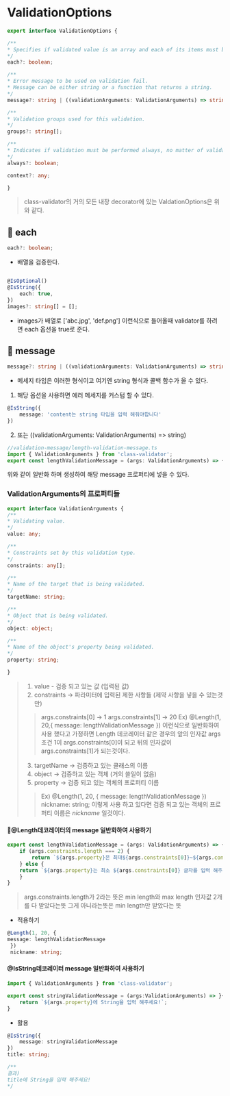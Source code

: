 
# ValidationOptions

```typescript
export interface ValidationOptions {

/**
* Specifies if validated value is an array and each of its items must be validated.
*/
each?: boolean;

/**
* Error message to be used on validation fail.
* Message can be either string or a function that returns a string.
*/
message?: string | ((validationArguments: ValidationArguments) => string);

/**
* Validation groups used for this validation.
*/
groups?: string[];

/**
* Indicates if validation must be performed always, no matter of validation groups used.
*/
always?: boolean;

context?: any;

}
```

> class-validator의 거의 모든 내장 decorator에 있는 ValdationOptions은 위와 같다.

## 🦐 each
```typescript
each?: boolean;
```

- 배열을 검증한다.

```typescript

@IsOptional()
@IsString({
	each: true,
})
images?: string[] = [];

```

- images가 배열로 ['abc.jpg', 'def.png'] 이런식으로 들어올때 validator를 하려면 each 옵션을 true로 준다.
## 🦀 message
```typescript
message?: string | ((validationArguments: ValidationArguments) => string);
```
- 메세지 타입은 이러한 형식이고 여기엔 string 형식과 콜백 함수가 올 수 있다.


1. 해당 옵션을 사용하면 에러 메세지를 커스텀 할 수 있다.
```typescript
@IsString({
	message: 'content는 string 타입을 입력 해줘야합니다'
})
```

2. 또는 ((validationArguments: ValidationArguments) => string)
```typescript
//validation-message/length-validation-message.ts
import { ValidationArguments } from 'class-validator';
export const lengthValidationMessage = (args: ValidationArguments) => {}
```
위와 같이 일반화 하며 생성하여 해당 message 프로퍼티에 넣을 수 있다.

### ValidationArguments의 프로퍼티들
```typescript
export interface ValidationArguments {
/**
* Validating value.
*/
value: any;

/**
* Constraints set by this validation type.
*/
constraints: any[];

/**
* Name of the target that is being validated.
*/
targetName: string;

/**
* Object that is being validated.
*/
object: object;

/**
* Name of the object's property being validated.
*/
property: string;

}
```

> 1) value - 검증 되고 있는 값 (입력된 값)
> 2) constraints -> 파라미터에 입력된 제한 사항들 (제약 사항을 넣을 수 있는것만)
> > args.constraints[0] -> 1
> > args.constraints[1] -> 20
> > Ex) @Length(1, 20,{ message: lengthValidationMessage }) 이런식으로 일반화하여 사용 했다고 
> > 가정하면 Length 데코레이터 같은 경우의 앞의 인자값 args 조건 1이 args.constraints[0]이 되고 뒤의 인자값이 args.constraints[1]가 되는것이다.
> 
> 3) targetName -> 검증하고 있는 클래스의 이름
> 4) object -> 검증하고 있는 객체 (거의 쓸일이 없음)
> 5) property -> 검증 되고 있는 객체의 프로퍼티 이름
> > Ex) @Length(1, 20, {
> > 	message: lengthValidationMessage
> > })
> > nickname: string;
> > 이렇게 사용 하고 있다면 검증 되고 있는 객체의 프로퍼티 이름은 *nickname* 일것이다.

#### @Length데코레이터의 message 일반화하여 사용하기
```typescript
export const lengthValidationMessage = (args: ValidationArguments) => {
	if (args.constraints.length === 2) {
		return `${args.property}은 최대${args.constraints[0]}~${args.constraints[1]}글자를 입력 해주세요!`;
	} else {
	return `${args.property}는 최소 ${args.constraints[0]} 글자를 입력 해주세요!`;
	}
}
```
> args.constraints.length가 2라는 뜻은 min length와 max length 인자값 2개를 다 받았다는뜻
> 그게 아니라는뜻은 min length만 받았다는 뜻

- 적용하기
```typescript
@Length(1, 20, {
message: lengthValidationMessage
 })
 nickname: string;
```

#### @IsString데코레이터 message 일반화하여 사용하기
```typescript
import { ValidationArguments } from 'class-validator';

export const stringValidationMessage = (args:ValidationArguments) => }{
	return `${args.property}에 String을 입력 해주세요!`;
}
```

- 활용
```typescript
@IsString({
	message: stringValidationMessage
})
title: string;

/**
결과)
title에 String을 입력 해주세요!
*/
```

